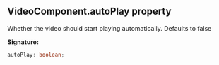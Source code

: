 
## VideoComponent.autoPlay property

Whether the video should start playing automatically. Defaults to false

**Signature:**

```typescript
autoPlay: boolean;
```
